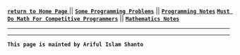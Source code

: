 [ **`return to Home Page`** ](https://shanto-swe029.github.io) || [**`Some Programming Problems`**](https://shanto-swe029.github.io/programmingproblems) || [**`Programming Notes`**](https://shanto-swe029.github.io/programmingnotes)
[**`Must Do Math For Competitive Programmers`**](https://shanto-swe029.github.io/must-do-math-cp/home) || [**`Mathematics Notes`**](https://shanto-swe029.github.io/mathematicsnotes)

***




***

**`This page is mainted by Ariful Islam Shanto`**
